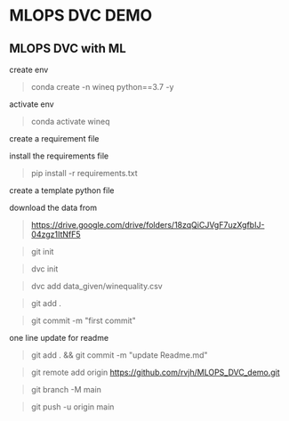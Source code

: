 # MLOPS DVC DEMO
## MLOPS DVC with ML

create env

>conda create -n wineq python==3.7 -y

activate env

>conda activate wineq

create a requirement file

install the requirements file

>pip install -r requirements.txt

create a template python file

download the data from
>https://drive.google.com/drive/folders/18zqQiCJVgF7uzXgfbIJ-04zgz1ItNfF5

>git init

>dvc init

>dvc add data_given/winequality.csv

>git add .

>git commit -m "first commit"

one line update for readme
>git add . && git commit -m "update Readme.md"

>git remote add origin https://github.com/rvjh/MLOPS_DVC_demo.git

>git branch -M main

>git push -u origin main

